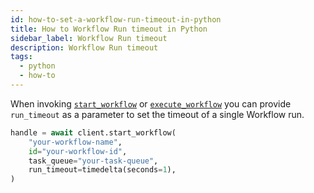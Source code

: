```yaml
---
id: how-to-set-a-workflow-run-timeout-in-python
title: How to Workflow Run timeout in Python
sidebar_label: Workflow Run timeout
description: Workflow Run timeout
tags:
  - python
  - how-to
---
```


When invoking [`start_workflow`](https://python.temporal.io/temporalio.client.client#start_workflow) or [`execute_workflow`](https://python.temporal.io/temporalio.client.client#execute_workflow) you can provide `run_timeout` as a parameter to set the timeout of a single Workflow run.

```python
handle = await client.start_workflow(
    "your-workflow-name",
    id="your-workflow-id",
    task_queue="your-task-queue",
    run_timeout=timedelta(seconds=1),
)
```
